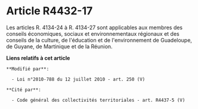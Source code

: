 # Article R4432-17

Les articles R. 4134-24 à R. 4134-27 sont applicables aux membres des    conseils économiques, sociaux et environnementaux
régionaux et des conseils de la culture, de l'éducation et de l'environnement de Guadeloupe, de Guyane, de Martinique et de
la Réunion.

**Liens relatifs à cet article**

	**Modifié par**:

	  - Loi n°2010-788 du 12 juillet 2010 - art. 250 (V)

	**Cité par**:

	  - Code général des collectivités territoriales - art. R4437-5 (V)
